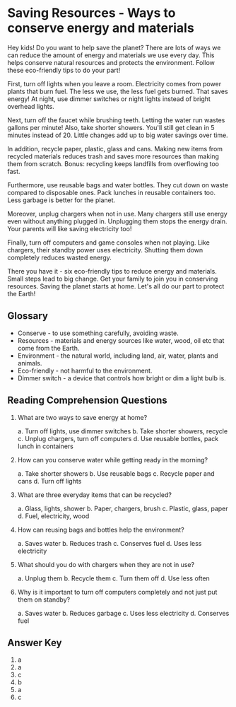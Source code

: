 # Saving Resources - Ways to conserve energy and materials

Hey kids! Do you want to help save the planet? There are lots of ways we can reduce the amount of energy and materials we use every day. This helps conserve natural resources and protects the environment. Follow these eco-friendly tips to do your part!

First, turn off lights when you leave a room. Electricity comes from power plants that burn fuel. The less we use, the less fuel gets burned. That saves energy! At night, use dimmer switches or night lights instead of bright overhead lights.

Next, turn off the faucet while brushing teeth. Letting the water run wastes gallons per minute! Also, take shorter showers. You'll still get clean in 5 minutes instead of 20. Little changes add up to big water savings over time.

In addition, recycle paper, plastic, glass and cans. Making new items from recycled materials reduces trash and saves more resources than making them from scratch. Bonus: recycling keeps landfills from overflowing too fast.

Furthermore, use reusable bags and water bottles. They cut down on waste compared to disposable ones. Pack lunches in reusable containers too. Less garbage is better for the planet.

Moreover, unplug chargers when not in use. Many chargers still use energy even without anything plugged in. Unplugging them stops the energy drain. Your parents will like saving electricity too!

Finally, turn off computers and game consoles when not playing. Like chargers, their standby power uses electricity. Shutting them down completely reduces wasted energy.

There you have it - six eco-friendly tips to reduce energy and materials. Small steps lead to big change. Get your family to join you in conserving resources. Saving the planet starts at home. Let's all do our part to protect the Earth!

## Glossary

- Conserve - to use something carefully, avoiding waste.
- Resources - materials and energy sources like water, wood, oil etc that come from the Earth.
- Environment - the natural world, including land, air, water, plants and animals.
- Eco-friendly - not harmful to the environment.
- Dimmer switch - a device that controls how bright or dim a light bulb is.

## Reading Comprehension Questions

1. What are two ways to save energy at home?

   a. Turn off lights, use dimmer switches
   b. Take shorter showers, recycle
   c. Unplug chargers, turn off computers
   d. Use reusable bottles, pack lunch in containers

2. How can you conserve water while getting ready in the morning?

   a. Take shorter showers
   b. Use reusable bags
   c. Recycle paper and cans
   d. Turn off lights

3. What are three everyday items that can be recycled?

   a. Glass, lights, shower
   b. Paper, chargers, brush
   c. Plastic, glass, paper
   d. Fuel, electricity, wood

4. How can reusing bags and bottles help the environment?

   a. Saves water
   b. Reduces trash
   c. Conserves fuel
   d. Uses less electricity

5. What should you do with chargers when they are not in use?

   a. Unplug them
   b. Recycle them
   c. Turn them off
   d. Use less often

6. Why is it important to turn off computers completely and not just put them on standby?

   a. Saves water
   b. Reduces garbage
   c. Uses less electricity
   d. Conserves fuel

## Answer Key

1. a
2. a
3. c
4. b
5. a
6. c
